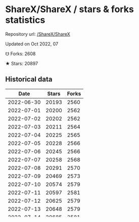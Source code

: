 # ShareX/ShareX / stars & forks statistics

Repository url: [/ShareX/ShareX](https://github.com/ShareX/ShareX)

Updated on Oct 2022, 07

☋ Forks: 2608

★ Stars: 20897

## Historical data
| Date | Stars | Forks |
|------|-------|-------|
| 2022-06-30 | 20193 | 2560 | 
| 2022-07-01 | 20200 | 2562 | 
| 2022-07-02 | 20202 | 2562 | 
| 2022-07-03 | 20211 | 2564 | 
| 2022-07-04 | 20225 | 2565 | 
| 2022-07-05 | 20228 | 2566 | 
| 2022-07-06 | 20245 | 2566 | 
| 2022-07-07 | 20258 | 2568 | 
| 2022-07-08 | 20291 | 2570 | 
| 2022-07-09 | 20469 | 2573 | 
| 2022-07-10 | 20574 | 2579 | 
| 2022-07-11 | 20597 | 2581 | 
| 2022-07-12 | 20625 | 2579 | 
| 2022-07-13 | 20648 | 2579 | 
| 2022-07-14 | 20685 | 2581 | 
| 2022-07-15 | 20698 | 2582 | 
| 2022-07-16 | 20708 | 2584 | 
| 2022-07-17 | 20716 | 2586 | 
| 2022-07-18 | 20725 | 2587 | 
| 2022-07-19 | 20738 | 2588 | 
| 2022-07-20 | 20745 | 2589 | 
| 2022-07-21 | 20761 | 2592 | 
| 2022-07-22 | 20793 | 2595 | 
| 2022-07-23 | 20813 | 2597 | 
| 2022-07-24 | 20821 | 2598 | 
| 2022-07-25 | 20840 | 2602 | 
| 2022-07-26 | 20852 | 2603 | 
| 2022-07-27 | 20868 | 2604 | 
| 2022-07-28 | 20878 | 2606 | 
| 2022-07-29 | 20897 | 2608 | 


[Detailed charts & statistics for ShareX/ShareX](https://reviewgithub.com/rep/ShareX/ShareX)
